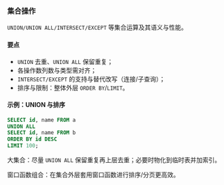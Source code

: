 ### 集合操作

`UNION/UNION ALL/INTERSECT/EXCEPT` 等集合运算及其语义与性能。

#### 要点
- `UNION` 去重、`UNION ALL` 保留重复；
- 各操作数列数与类型需对齐；
- `INTERSECT/EXCEPT` 的支持与替代改写（连接/子查询）；
- 排序与限制：整体外层 `ORDER BY`/`LIMIT`。

#### 示例：UNION 与排序

```sql
SELECT id, name FROM a
UNION ALL
SELECT id, name FROM b
ORDER BY id DESC
LIMIT 100;
```

大集合：尽量 `UNION ALL` 保留重复再上层去重；必要时物化到临时表并加索引。

窗口函数组合：在集合外层套用窗口函数进行排序/分页更高效。
